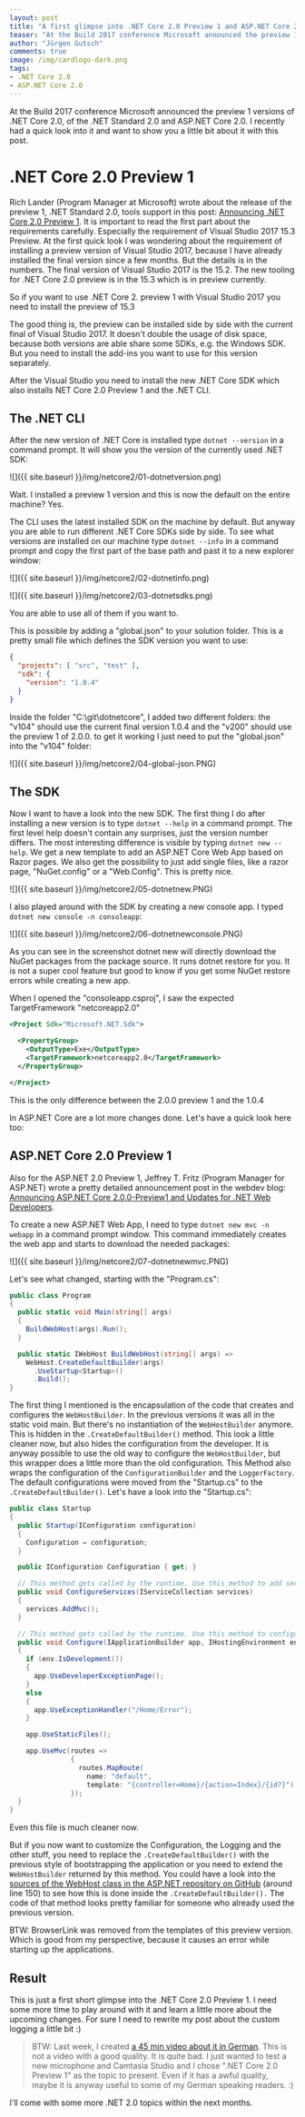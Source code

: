```yaml
---
layout: post
title: "A first glimpse into .NET Core 2.0 Preview 1 and ASP.​NET Core 2.0.0 Preview 1"
teaser: "At the Build 2017 conference Microsoft announced the preview 1 versions of .NET Core 2.0, of the .NET Standard 2.0 and ASP.NET Core 2.0. I recently had a quick look into it and want to show you a little bit about it with this post."
author: "Jürgen Gutsch"
comments: true
image: /img/cardlogo-dark.png
tags: 
- .NET Core 2.0
- ASP.NET Core 2.0
---
```


At the Build 2017 conference Microsoft announced the preview 1 versions of .NET Core 2.0, of the .NET Standard 2.0 and ASP.NET Core 2.0. I recently had a quick look into it and want to show you a little bit about it with this post.

# .NET Core 2.0 Preview 1

Rich Lander (Program Manager at Microsoft) wrote about the release of the preview 1, .NET Standard 2.0, tools support in this post: [Announcing .NET Core 2.0 Preview 1](https://blogs.msdn.microsoft.com/dotnet/2017/05/10/announcing-net-core-2-0-preview-1/). It is important to read the first part about the requirements carefully. Especially the requirement of Visual Studio 2017 15.3 Preview. At the first quick look I was wondering about the requirement of installing a preview version of Visual Studio 2017, because I have already installed the final version since a few months. But the details is in the numbers. The final version of Visual Studio 2017 is the 15.2. The new tooling for .NET Core 2.0 preview is in the 15.3 which is in preview currently. 

So if you want to use .NET Core 2. preview 1 with Visual Studio 2017 you need to install the preview of 15.3

The good thing is, the preview can be installed side by side with the current final of Visual Studio 2017. It doesn't double the usage of disk space, because both versions are able share some SDKs, e.g. the Windows SDK. But you need to install the add-ins you want to use for this version separately.

After the Visual Studio you need to install the new .NET Core SDK which also installs NET Core 2.0 Preview 1 and the .NET CLI.

## The .NET CLI

After the new version of .NET Core is installed type `dotnet --version` in a command prompt. It will show you the version of the currently used .NET SDK:

![]({{ site.baseurl }}/img/netcore2/01-dotnetversion.png)

Wait. I installed a preview 1 version and this is now the default on the entire machine? Yes.

The CLI uses the latest installed SDK on the machine by default. But anyway you are able to run different .NET Core SDKs side by side. To see what versions are installed on our machine type `dotnet --info` in a command prompt and copy the first part of the base path and past it to a new explorer window:

![]({{ site.baseurl }}/img/netcore2/02-dotnetinfo.png)

![]({{ site.baseurl }}/img/netcore2/03-dotnetsdks.png)

You are able to use all of them if you want to.

This is possible by adding a "global.json" to your solution folder. This is a pretty small file which defines the SDK version you want to use:

~~~ json
{
  "projects": [ "src", "test" ],
  "sdk": {
    "version": "1.0.4"
  }
}
~~~

Inside the folder "C:\git\dotnetcore\", I added two different folders: the "v104" should use the current final version 1.0.4 and the "v200" should use the preview 1 of 2.0.0. to get it working I just need to put the "global.json" into the "v104" folder:

![]({{ site.baseurl }}/img/netcore2/04-global-json.PNG)

## The SDK

Now I want to have a look into the new SDK. The first thing I do after installing a new version is to type `dotnet --help` in a command prompt. The first level help doesn't contain any surprises, just the version number differs. The most interesting difference is visible by typing `dotnet new --help`. We get a new template to add an ASP.NET Core Web App based on Razor pages. We also get the possibility to just add single files, like a razor page, "NuGet.config" or a "Web.Config". This is pretty nice.

![]({{ site.baseurl }}/img/netcore2/05-dotnetnew.PNG)

I also played around with the SDK by creating a new console app. I typed `dotnet new console -n consoleapp`:

![]({{ site.baseurl }}/img/netcore2/06-dotnetnewconsole.PNG)

As you can see in the screenshot dotnet new will directly download the NuGet packages from the package source. It runs dotnet restore for you. It is not a super cool feature but good to know if you get some NuGet restore errors while creating a new app.

When I opened the "consoleapp.csproj", I saw the expected TargetFramework "netcoreapp2.0"

~~~ xml
<Project Sdk="Microsoft.NET.Sdk">

  <PropertyGroup>
    <OutputType>Exe</OutputType>
    <TargetFramework>netcoreapp2.0</TargetFramework>
  </PropertyGroup>

</Project>
~~~

This is the only difference between the 2.0.0 preview 1 and the 1.0.4

In ASP.NET Core are a lot more changes done. Let's have a quick look here too:

## ASP.NET Core 2.0 Preview 1

Also for the ASP.NET 2.0 Preview 1, Jeffrey T. Fritz (Program Manager for ASP.NET) wrote a pretty detailed announcement post in the webdev blog: [Announcing ASP.NET Core 2.0.0-Preview1 and Updates for .NET Web Developers](https://blogs.msdn.microsoft.com/webdev/2017/05/10/aspnet-2-preview-1/).

To create a new ASP.NET Web App, I need to type `dotnet new mvc -n webapp` in a command prompt window. This command immediately creates the web app and starts to download the needed packages:

![]({{ site.baseurl }}/img/netcore2/07-dotnetnewmvc.PNG)

Let's see what changed, starting with the "Program.cs":

~~~ csharp
public class Program
{
  public static void Main(string[] args)
  {
    BuildWebHost(args).Run();
  }

  public static IWebHost BuildWebHost(string[] args) =>
    WebHost.CreateDefaultBuilder(args)
      .UseStartup<Startup>()
      .Build();
}
~~~

The first thing I mentioned is the encapsulation of the code that creates and configures the `WebHostBuilder`. In the previous versions it was all in the static void main. But there's no instantiation of the `WebHostBuilder` anymore. This is hidden in the `.CreateDefaultBuilder()` method. This look a little cleaner now, but also hides the configuration from the developer. It is anyway possible to use the old way to configure the `WebHostBuilder`, but this wrapper does a little more than the old configuration. This Method also wraps the configuration of the `ConfigurationBuilder` and the `LoggerFactory`. The default configurations were moved from the "Startup.cs" to the `.CreateDefaultBuilder()`. Let's have a look into the "Startup.cs":

~~~ csharp
public class Startup
{
  public Startup(IConfiguration configuration)
  {
    Configuration = configuration;
  }

  public IConfiguration Configuration { get; }

  // This method gets called by the runtime. Use this method to add services to the container.
  public void ConfigureServices(IServiceCollection services)
  {
    services.AddMvc();
  }

  // This method gets called by the runtime. Use this method to configure the HTTP request pipeline.
  public void Configure(IApplicationBuilder app, IHostingEnvironment env)
  {
    if (env.IsDevelopment())
    {
      app.UseDeveloperExceptionPage();
    }
    else
    {
      app.UseExceptionHandler("/Home/Error");
    }

    app.UseStaticFiles();

    app.UseMvc(routes =>
               {
                 routes.MapRoute(
                   name: "default",
                   template: "{controller=Home}/{action=Index}/{id?}");
               });
  }
}
~~~

Even this file is much cleaner now. 

But if you now want to customize the Configuration, the Logging and the other stuff, you need to replace the `.CreateDefaultBuilder()` with the previous style of bootstrapping the application or you need to extend the `WebHostBuilder` returned by this method. You could have a look into the [sources of the WebHost class in the ASP.NET repository on GitHub](https://github.com/aspnet/MetaPackages/blob/4b18cf52ae3c22c7124fd9cb35ae0253b390b28e/src/Microsoft.AspNetCore/WebHost.cs) (around line 150) to see how this is done inside the `.CreateDefaultBuilder().` The code of that method looks pretty familiar for someone who already used the previous version.

BTW: BrowserLink was removed from the templates of this preview version. Which is good from my perspective, because it causes an error while starting up the applications. 

## Result

This is just a first short glimpse into the .NET Core 2.0 Preview 1. I need some more time to play around with it and learn a little more about the upcoming changes. For sure I need to rewrite my post about the custom logging a little bit :)

> BTW: Last week, I created [a 45 min video about it in German](https://www.youtube.com/watch?v=6WZ3UIAVUxU). This is not a video with a good quality. It is quite bad. I just wanted to test a new microphone and Camtasia Studio and I chose ".NET Core 2.0 Preview 1" as the topic to present. Even if it has a awful quality, maybe it is anyway useful to some of my German speaking readers. :)

I'll come with some more .NET 2.0 topics within the next months.